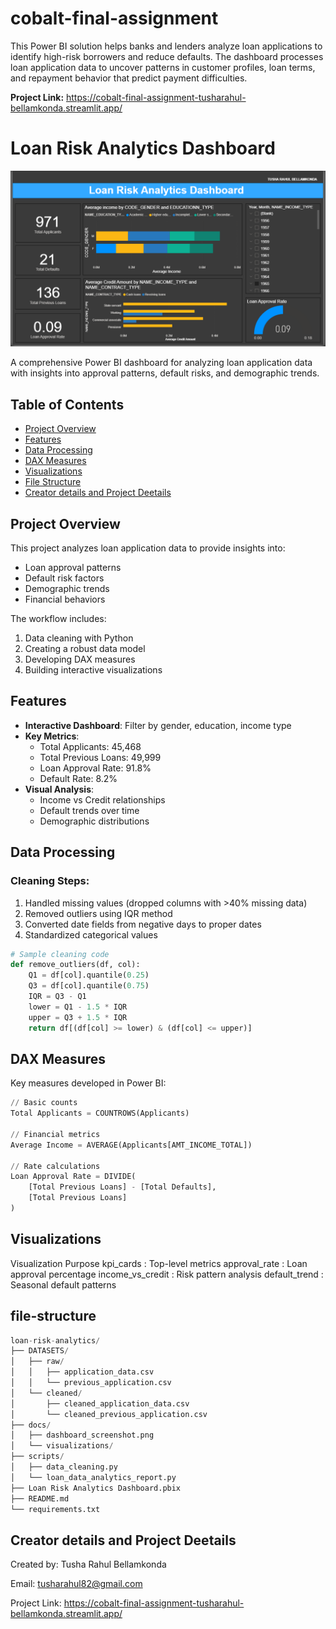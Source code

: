 # cobalt-final-assignment
This Power BI solution helps banks and lenders analyze loan applications to identify high-risk borrowers and reduce defaults. The dashboard processes loan application data to uncover patterns in customer profiles, loan terms, and repayment behavior that predict payment difficulties.

**Project Link:** https://cobalt-final-assignment-tusharahul-bellamkonda.streamlit.app/

# Loan Risk Analytics Dashboard

![Dashboard Screenshot](dashboard_screenshot.png)

A comprehensive Power BI dashboard for analyzing loan application data with insights into approval patterns, default risks, and demographic trends.

## Table of Contents
- [Project Overview](#project-overview)
- [Features](#features)
- [Data Processing](#data-processing)
- [DAX Measures](#dax-measures)
- [Visualizations](#visualizations)
- [File Structure](#file-structure)
- [Creator details and Project Deetails](#Creator-details-and-Project-Deetails)

## Project Overview

This project analyzes loan application data to provide insights into:
- Loan approval patterns
- Default risk factors
- Demographic trends
- Financial behaviors

The workflow includes:
1. Data cleaning with Python
2. Creating a robust data model
3. Developing DAX measures
4. Building interactive visualizations

## Features

- **Interactive Dashboard**: Filter by gender, education, income type
- **Key Metrics**:
  - Total Applicants: 45,468
  - Total Previous Loans: 49,999
  - Loan Approval Rate: 91.8%
  - Default Rate: 8.2%
- **Visual Analysis**:
  - Income vs Credit relationships
  - Default trends over time
  - Demographic distributions

## Data Processing

### Cleaning Steps:
1. Handled missing values (dropped columns with >40% missing data)
2. Removed outliers using IQR method
3. Converted date fields from negative days to proper dates
4. Standardized categorical values

```python
# Sample cleaning code
def remove_outliers(df, col):
    Q1 = df[col].quantile(0.25)
    Q3 = df[col].quantile(0.75)
    IQR = Q3 - Q1
    lower = Q1 - 1.5 * IQR
    upper = Q3 + 1.5 * IQR
    return df[(df[col] >= lower) & (df[col] <= upper)]
```

## DAX Measures
Key measures developed in Power BI:
```python
// Basic counts
Total Applicants = COUNTROWS(Applicants)

// Financial metrics
Average Income = AVERAGE(Applicants[AMT_INCOME_TOTAL])

// Rate calculations
Loan Approval Rate = DIVIDE(
    [Total Previous Loans] - [Total Defaults], 
    [Total Previous Loans]
)
```
## Visualizations
Visualization	  Purpose
kpi_cards : 	Top-level metrics
approval_rate :  Loan approval percentage
income_vs_credit :	Risk pattern analysis
default_trend :	Seasonal default patterns

## file-structure
```Python
loan-risk-analytics/
├── DATASETS/
│   ├── raw/
│   │   ├── application_data.csv
│   │   └── previous_application.csv
│   └── cleaned/
│       ├── cleaned_application_data.csv
│       └── cleaned_previous_application.csv
├── docs/
│   ├── dashboard_screenshot.png
│   └── visualizations/
├── scripts/
│   ├── data_cleaning.py
│   └── loan_data_analytics_report.py
├── Loan Risk Analytics Dashboard.pbix
├── README.md
└── requirements.txt
```

## Creator details and Project Deetails
Created by: 
Tusha Rahul Bellamkonda

Email: tusharahul82@gmail.com

Project Link: https://cobalt-final-assignment-tusharahul-bellamkonda.streamlit.app/
